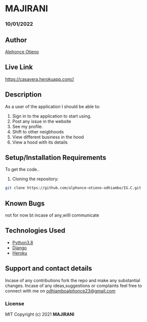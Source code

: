 # MAJIRANI
### 10/01/2022
## Author
[Alphonce Otieno](https://github.com/alphonce-otieno-odhiambo)

## Live Link
https://casavera.herokuapp.com//

## Description
As a user of the application I should be able to:
1. Sign in to the application to start using.
2. Post any issue in the website
3. See my profile.
4. Shift to other neigbhoods
5. View different business in the hood
6. View a hood with its details

## Setup/Installation Requirements
To get the code..
1. Cloning the repository:
  ```bash
  git clone https://github.com/alphonce-otieno-odhiambo/IG.C.git
  ```

## Known Bugs
not for now bt incase of any,willl communicate
## Technologies Used
* [Python3.8](https://www.python.org/)
* [Django](http://django.pocoo.org/)
* [Heroku](https://heroku.com)
## Support and contact details
Incase of any contributions fork the repo and make any substantial changes.
Incase of any ideas,suggestions or complaints feel free to connect with me on odhiamboalphonce23@gmail.com

### License
MIT
Copyright (c) 2021 **MAJIRANI**